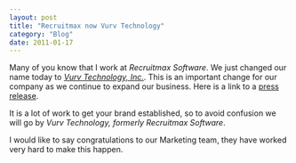 ```yaml
---
layout: post
title: "Recruitmax now Vurv Technology"
category: "Blog"
date: 2011-01-17
---
```



Many of you know that I work at _Recruitmax Software_. We just changed our name today to _[Vurv Technology, Inc.](http://www.vurv.com)_. This is an important change for our company as we continue to expand our business. Here is a link to a [press release](http://www.prnewswire.com/cgi-bin/stories.pl?ACCT=104&STORY=/www/story/02-28-2006/0004308019&EDATE=).

It is a lot of work to get your brand established, so to avoid confusion we will go by _Vurv Technology, formerly Recruitmax Software_.

I would like to say congratulations to our Marketing team, they have worked very hard to make this happen.